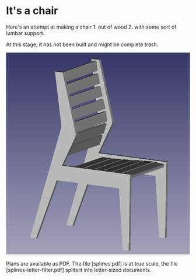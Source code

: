 # It's a chair

Here's an attempt at making a chair 1. out of wood 2. with some sort of lumbar support.

At this stage, it has not been built and might be complete trash.

![It looks like this](pics/office_chair.png)

Plans are available as PDF. The file [splines.pdf] is at true scale, the file [splines-letter-filter.pdf] splits it into letter-sized documents.
